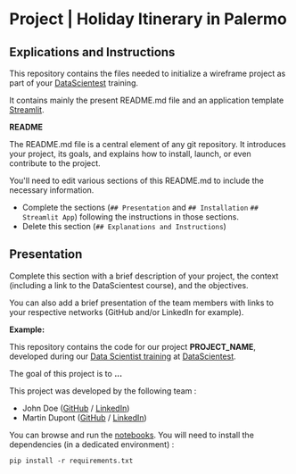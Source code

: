 # Project | Holiday Itinerary in Palermo
## Explications and Instructions
This repository contains the files needed to initialize a wireframe project as part of your [DataScientest](https://datascientest.com/) training.

It contains mainly the present README.md file and an application template [Streamlit](https://streamlit.io/).

**README**

The README.md file is a central element of any git repository. It introduces your project, its goals, and explains how to install, launch, or even contribute to the project.

You'll need to edit various sections of this README.md to include the necessary information.

- Complete the sections (`## Presentation` and `## Installation` `## Streamlit App`) following the instructions in those sections.
- Delete this section (`## Explanations and Instructions`)

## Presentation

Complete this section with a brief description of your project, the context (including a link to the DataScientest course), and the objectives.

You can also add a brief presentation of the team members with links to your respective networks (GitHub and/or LinkedIn for example).

**Example:**

This repository contains the code for our project **PROJECT_NAME**, developed during our [Data Scientist training](https://datascientest.com/en/data-scientist-course) at [DataScientest](https://datascientest.com/).

The goal of this project is to **...**

This project was developed by the following team :

- John Doe ([GitHub](https://github.com/) / [LinkedIn](http://linkedin.com/))
- Martin Dupont ([GitHub](https://github.com/) / [LinkedIn](http://linkedin.com/))

You can browse and run the [notebooks](./output). You will need to install the dependencies (in a dedicated environment) :

```
pip install -r requirements.txt
```

